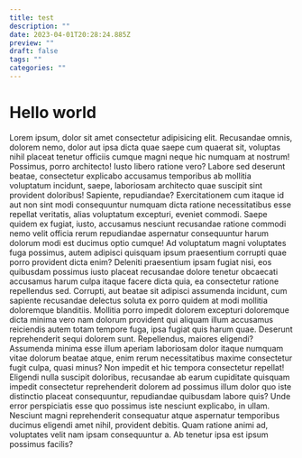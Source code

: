 ```yaml
---
title: test
description: ""
date: 2023-04-01T20:28:24.885Z
preview: ""
draft: false
tags: ""
categories: ""
---
```

# Hello world

Lorem ipsum, dolor sit amet consectetur adipisicing elit. Recusandae omnis, dolorem nemo, dolor aut ipsa dicta quae saepe cum quaerat sit, voluptas nihil placeat tenetur officiis cumque magni neque hic numquam at nostrum! Possimus, porro architecto! Iusto libero ratione vero? Labore sed deserunt beatae, consectetur explicabo accusamus temporibus ab mollitia voluptatum incidunt, saepe, laboriosam architecto quae suscipit sint provident doloribus! Sapiente, repudiandae? Exercitationem cum itaque id aut non sint modi consequuntur numquam dicta ratione necessitatibus esse repellat veritatis, alias voluptatum excepturi, eveniet commodi. Saepe quidem ex fugiat, iusto, accusamus nesciunt recusandae ratione commodi nemo velit officia rerum repudiandae aspernatur consequuntur harum dolorum modi est ducimus optio cumque! Ad voluptatum magni voluptates fuga possimus, autem adipisci quisquam ipsum praesentium corrupti quae porro provident dicta enim? Deleniti praesentium ipsam fugiat nisi, eos quibusdam possimus iusto placeat recusandae dolore tenetur obcaecati accusamus harum culpa itaque facere dicta quia, ea consectetur ratione repellendus sed. Corrupti, aut beatae sit adipisci assumenda incidunt, cum sapiente recusandae delectus soluta ex porro quidem at modi mollitia doloremque blanditiis. Mollitia porro impedit dolorem excepturi doloremque dicta minima vero nam dolorum provident qui aliquam illum accusamus reiciendis autem totam tempore fuga, ipsa fugiat quis harum quae. Deserunt reprehenderit sequi dolorem sunt. Repellendus, maiores eligendi? Assumenda minima esse illum aperiam laboriosam dolor itaque numquam vitae dolorum beatae atque, enim rerum necessitatibus maxime consectetur fugit culpa, quasi minus? Non impedit et hic tempora consectetur repellat! Eligendi nulla suscipit doloribus, recusandae ab earum cupiditate quisquam impedit consectetur reprehenderit dolorem ad possimus illum dolor quo iste distinctio placeat consequuntur, repudiandae quibusdam labore quis? Unde error perspiciatis esse quo possimus iste nesciunt explicabo, in ullam. Nesciunt magni reprehenderit consequatur atque aspernatur temporibus ducimus eligendi amet nihil, provident debitis. Quam ratione animi ad, voluptates velit nam ipsam consequuntur a. Ab tenetur ipsa est ipsum possimus facilis?